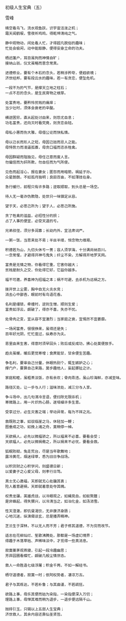 初级人生宝典（五）
    
雪峰
    
    
    晴空看鸟飞，流水观鱼跃，识宇宙活泼之机；
    霜天闻鹤唳，雪夜听鸡鸣，得乾坤清纯之气。
    
    静中观物动，闲处看人忙，才得超凡脱俗的趣味；
    忙处会偷闲，动中能取静，便得安身立命的功夫。
    
    栖迟蓬户，耳目虽拘而神情自旷；
    接纳山翁，仪文虽略而意念常真。
    
    进德修业，要有个木石的念头，若稍涉矜夸，便趋欲境；
    济世经邦，要有段云水的趣味，若一有贪恋，便坠危机。
    
    一段不为的气节，是撑天立地之柱石；
    一点不忍的念头，是生民育物之根芽。
    
    处富贵地，要矜怜贫贱的痛痒；
    当少壮时，须体会衰老的辛酸。
    
    横逆困穷，直从起处讨由来，则怨尤自息；
    功名富贵，还向灭时看究竟，则贪恋自轻。
    
    毋私小惠而伤大雅，毋借公论而快私情。
    
    毋以己长而形人之短，毋因己拙而忌人之能。
    毋恃势力而凌逼孤寡，毋贪口福而恣杀牲禽。
    
    毋因群疑而阻独见，毋任己意而废人言。
    勿偏信而为奸所欺，勿自任而为气所使。
    
    见色而起淫心，报在妻女；匿怨而用暗箭，祸延子孙。
    众星朗朗，不如孤月独明；良田百亩，不如薄技在身。
    
    急行缓行，前程只有许多路；逆取顺取，到头总是一场空。
    
    待人无一毫诈伪欺隐，处世只一味镇定从容。
    
    望于天，必思己所为；望于人，必思己所施。
    
    贪了牲禽的滋益，必招性分的损；
    占了人事的便宜，必受天道的亏。
    
    兄弟叔侄，须分多润寡；长幼内外，宜法肃词严。
    
    一粥一饭，当思来处不易；半丝半缕，恒念物力维艰。
    
    积德若为山，九仞头休亏一篑；容人须学海，十分满尚纳百川。
    一念常惺，才避得开神弓鬼失；纤尘不染，方解得开地罗天网。
    
    富贵是无情之物，你看得它重，它害你越大；
    贫贱是耐久之交，你处得它好，它益你越多。
    
    福不可邀，养喜神为招福之本；祸不可避，去杀机为远祸之方。
    
    拨开世上尘雾，胸中自无火炎水竞；
    消去心中鄙吝，眼前时有鸟语花香。
    
    名利是缰锁，牵缠时，逆则生憎，顺则生爱；
    富贵如浮云，觑破了，得亦不喜，失亦不忧。
    
    处骨肉之变，宜从容不宜激烈；当家庭之衰，宜惕厉不宜萎靡。
    
    一场闲富贵，很很挣来，虽得还是失；
    百年好光阴，忙忙度过，纵寿亦为夭。
    
    恩里由来生害，得意时须早回头；败后或反成功，拂心处莫便放手。
    
    趋炎虽暖，暖后更觉寒增；食蔗能甘，甘余便生苦趣。
    
    争名利，要审自己分量，休眼热别个，辄生嫉妒之心；
    撑门户，要算自己来路，莫步趣他人，妄起挪扯之计。
    
    家庭和睦，虽粗茶淡饭，亦有余欢；骨肉乖违，虽山珍海鲜，亦减至味。
    
    路径仄处，让一步与人行；滋味浓处，减三分与人享。
    
    争斗场中，出几句清冷言语，便扫除无限杀机；
    寒微路上，用一片炽热心肠，遂培植许多生意。
    
    受享过分，必生灾害之端；举动异常，每为不祥之兆。
    
    救既败之事，如驭临崖之马，休轻加一鞭；
    图垂成之功，如挽上滩之舟，莫稍停一棹。
    
    天欲祸人，必先以微福骄之，所以福来不必喜，要看会受；
    天欲福人，必先以微祸儆之，所以祸来不必忧，要看会救。
    
    狐眠败砌，兔走荒台，尽是当年歌舞地；
    露冷黄花，烟迷绿草，悉为旧日争战场。
    
    以积货财之心积学问，则盛德日新；
    以爱妻子之心爱父母，则孝行日笃。
    
    真士无心邀福，天即就无心处牖其衷；
    险人着意避祸，天即就着意处夺其魄。
    
    权贵龙骧，英雄虎战，以冷眼观之，如蝇竞血，如蚁聚膻；
    是非蜂起，得失猬兴，以冷清当之，如冶化金，如汤消雪。
    
    性天澄澈，即饥餐渴饮，无非康济身肠；
    心地沉迷，纵演偈谈玄，总是播弄精神。
    
    芝兰生于深林，不以无人而不芳；君子修其道德，不为穷而改节。
    
    适志在花柳灿烂、笙歌沸腾处，那都是一场虚幻境界；
    得趣于木落草枯、声稀味淡中，才觅得一些真消息。
    
    寂寞蘅茅观燕寝，引起一段冷趣幽思；
    芳菲园圃看蝶忙，觑破几般尘情世态。
    
    救人一命胜造七级浮屠；积金千两，不如一解经书。
    
    栖守道德者，寂寞一时；依阿权势者，凄凉万古。
    
    君子与其练达，不若朴鲁；与其曲谨，不若疏狂。
    
    欲路上事，毋乐其便而姑为染指，一染指便深入万仞；
    理路上事，毋惮其难而稍为退步，一退步便远隔千山。
    
    抛砖引玉，只辑以上五部人生宝典；
    济世救人，其余内容还靠仙圣贤哲。
    
    
    
    
    